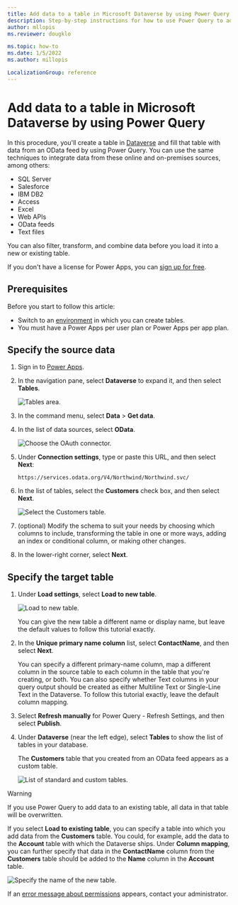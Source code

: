 ```yaml
---
title: Add data to a table in Microsoft Dataverse by using Power Query | Microsoft Docs
description: Step-by-step instructions for how to use Power Query to add data to a new or existing table in Microsoft Dataverse from another data source.
author: mllopis
ms.reviewer: dougklo

ms.topic: how-to
ms.date: 1/5/2022
ms.author: millopis

LocalizationGroup: reference
---
```


# Add data to a table in Microsoft Dataverse by using Power Query

In this procedure, you'll create a table in [Dataverse](/powerapps/maker/data-platform/data-platform-intro) and fill that table with data from an OData feed by using Power Query. You can use the same techniques to integrate data from these online and on-premises sources, among others:

* SQL Server
* Salesforce
* IBM DB2
* Access
* Excel
* Web APIs
* OData feeds
* Text files

You can also filter, transform, and combine data before you load it into a new or existing table.

If you don't have a license for Power Apps, you can [sign up for free](/powerapps/maker/signup-for-powerapps).

## Prerequisites

Before you start to follow this article:

* Switch to an [environment](/power-platform/admin/working-with-environments) in which you can create tables.
* You must have a Power Apps per user plan or Power Apps per app plan.

## Specify the source data

1. Sign in to [Power Apps](https://make.powerapps.com/?utm_source=padocs&utm_medium=linkinadoc&utm_campaign=referralsfromdoc).

1. In the navigation pane, select **Dataverse** to expand it, and then select **Tables**.

    ![Tables area.](./media/view-entities-portal.png)

1. In the command menu, select **Data** > **Get data**.

1. In the list of data sources, select **OData**.

    ![Choose the OAuth connector.](./media/choose-odata.png)

1. Under **Connection settings**, type or paste this URL, and then select **Next**:

   `https://services.odata.org/V4/Northwind/Northwind.svc/`

1. In the list of tables, select the **Customers** check box, and then select **Next**.

    ![Select the Customers table.](./media/select-table.png)

1. (optional) Modify the schema to suit your needs by choosing which columns to include, transforming the table in one or more ways, adding an index or conditional column, or making other changes.

1. In the lower-right corner, select **Next**.

## Specify the target table

1. Under **Load settings**, select **Load to new table**.

    ![Load to new table.](./media/new-entity-name.png)

    You can give the new table a different name or display name, but leave the default values to follow this tutorial exactly.

1. In the **Unique primary name column** list, select **ContactName**, and then select **Next**.

    You can specify a different primary-name column, map a different column in the source table to each column in the table that you're creating, or both. You can also specify whether Text columns in your query output should be created as either Multiline Text or Single-Line Text in the Dataverse. To follow this tutorial exactly, leave the default column mapping.

1. Select **Refresh manually** for Power Query - Refresh Settings, and then select **Publish**.

1. Under **Dataverse** (near the left edge), select **Tables** to show the list of tables in your database.

    The **Customers** table that you created from an OData feed appears as a custom table.

    ![List of standard and custom tables.](./media/entity-list.png)

> [!WARNING]
> If you use Power Query to add data to an existing table, all data in that table will be overwritten.

If you select **Load to existing table**, you can specify a table into which you add data from the **Customers** table. You could, for example, add the data to the **Account** table with which the Dataverse ships. Under **Column mapping**, you can further specify that data in the **ContactName** column from the **Customers** table should be added to the **Name** column in the **Account** table.

![Specify the name of the new table.](./media/existing-entity.png)

If an [error message about permissions](/powerapps/maker/data-platform/troubleshoot-power-query-issues) appears, contact your administrator.
